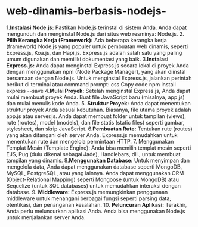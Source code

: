 # web-dinamis-berbasis-nodejs-
1.**Instalasi Node.js:**
    Pastikan Node.js terinstal di sistem Anda. Anda dapat mengunduh dan menginstal Node.js dari situs web resminya: Node.js.
2. **Pilih Kerangka Kerja (Framework):**
    Ada beberapa kerangka kerja (framework) Node.js yang populer untuk pembuatan web dinamis, seperti Express.js, Koa.js, dan Hapi.js. Express.js adalah salah satu yang paling umum digunakan dan memiliki dokumentasi yang baik.
3.**Instalasi Express.js:**
    Anda dapat menginstal Express.js secara lokal di proyek Anda dengan menggunakan npm (Node Package Manager), yang akan diinstal bersamaan dengan Node.js.
    Untuk menginstal Express.js, jalankan perintah berikut di terminal atau command prompt:
    css
    Copy code
    npm install express --save
4.**Mulai Proyek:**
    Setelah menginstal Express.js, Anda dapat mulai membuat proyek Anda. Buat file JavaScript baru (misalnya, app.js) dan mulai menulis kode Anda.
5. **Struktur Proyek:**
    Anda dapat menentukan struktur proyek Anda sesuai kebutuhan. Biasanya, file utama proyek adalah app.js atau server.js.
    Anda dapat membuat folder untuk tampilan (views), rute (routes), model (models), dan file statis (static files) seperti gambar, stylesheet, dan skrip JavaScript.
6.**Pembuatan Rute:**
    Tentukan rute (routes) yang akan ditangani oleh server Anda. Express.js memudahkan untuk menentukan rute dan mengelola permintaan HTTP.
7. Menggunakan Templat Mesin (Template Engine):
    Anda bisa memilih templat mesin seperti EJS, Pug (dulu dikenal sebagai Jade), Handlebars, dll., untuk membuat tampilan yang dinamis.
8.**Menggunakan Database:**
    Untuk menyimpan dan mengelola data, Anda dapat menggunakan database seperti MongoDB, MySQL, PostgreSQL, atau yang lainnya.
    Anda dapat menggunakan ORM (Object-Relational Mapping) seperti Mongoose (untuk MongoDB) atau Sequelize (untuk SQL databases) untuk memudahkan interaksi dengan database.
9. **Middleware:**
    Express.js memungkinkan penggunaan middleware untuk menangani berbagai fungsi seperti parsing data, otentikasi, dan penanganan kesalahan.
10. **Peluncuran Aplikasi:**
    Terakhir, Anda perlu meluncurkan aplikasi Anda. Anda bisa menggunakan Node.js untuk menjalankan server Anda.
